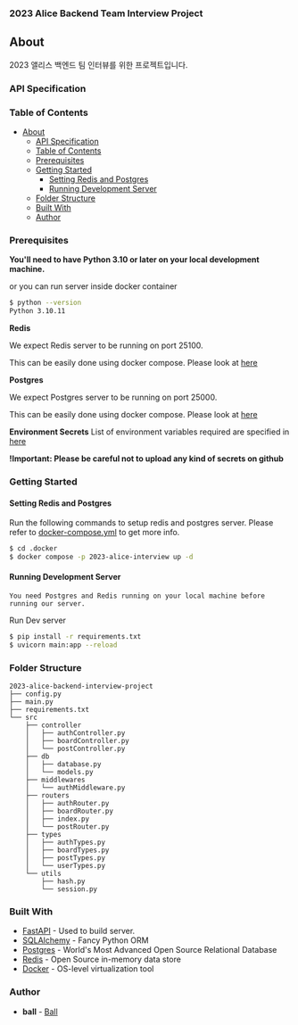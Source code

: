 ### 2023 Alice Backend Team Interview Project 

## About
2023 앨리스 백엔드 팀 인터뷰를 위한 프로젝트입니다.

### API Specification



### Table of Contents
 - [About](#About)
    - [API Specification](#api-specification)
    - [Table of Contents](#table-of-contents)
    - [Prerequisites](#prerequisites)
    - [Getting Started](#getting-started)
        - [Setting Redis and Postgres](#setting-redis-and-postgres)
        - [Running Development Server](#running-development-server)
    - [Folder Structure](#folder-structure)
    - [Built With](#built-with)
    - [Author](#author)

### Prerequisites
**You'll need to have Python 3.10 or later on your local development machine.**

or you can run server inside docker container
```bash
$ python --version 
Python 3.10.11
```

**Redis**

We expect Redis server to be running on port 25100. 

This can be easily done using docker compose. Please look at [here](#setting-redis-and-postgres)


**Postgres**

We expect Postgres server to be running on port 25000. 

This can be easily done using docker compose. Please look at [here](#setting-redis-and-postgres)

**Environment Secrets**
List of environment variables required are specified in [here](https://github.com/jinho-choi123/2023_Alice_Backend_Interview_Project/blob/main/.config/.env.example)

**!Important: Please be careful not to upload any kind of secrets on github**


### Getting Started

#### Setting Redis and Postgres
Run the following commands to setup redis and postgres server.
Please refer to [docker-compose.yml](https://github.com/jinho-choi123/2023_Alice_Backend_Interview_Project/blob/main/.docker/docker-compose.yml) to get more info.
```bash
$ cd .docker
$ docker compose -p 2023-alice-interview up -d
```


#### Running Development Server
```text
You need Postgres and Redis running on your local machine before running our server.
```
Run Dev server
```bash
$ pip install -r requirements.txt
$ uvicorn main:app --reload
```

### Folder Structure
```text
2023-alice-backend-interview-project
├── config.py
├── main.py
├── requirements.txt
└── src
    ├── controller
    │   ├── authController.py
    │   ├── boardController.py
    │   └── postController.py
    ├── db
    │   ├── database.py
    │   └── models.py
    ├── middlewares
    │   └── authMiddleware.py
    ├── routers
    │   ├── authRouter.py
    │   ├── boardRouter.py
    │   ├── index.py
    │   └── postRouter.py
    ├── types
    │   ├── authTypes.py
    │   ├── boardTypes.py
    │   ├── postTypes.py
    │   └── userTypes.py
    └── utils
        ├── hash.py
        └── session.py
```

### Built With
- [FastAPI](https://fastapi.tiangolo.com/) - Used to build server.
- [SQLAlchemy](https://www.sqlalchemy.org/) - Fancy Python ORM
- [Postgres](https://www.postgresql.org/) - World's Most Advanced Open Source Relational Database
- [Redis](https://redis.io/) - Open Source in-memory data store
- [Docker](https://www.docker.com/) - OS-level virtualization tool

### Author
 - **ball** - [Ball](https://github.com/jinho-choi123)